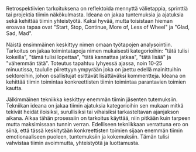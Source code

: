 Retrospektiivien tarkoituksena on reflektoida mennyttä välietappia, sprinttiä tai projektia tiimin näkökulmasta. Ideana on jakaa tuntemuksia ja ajatuksia sekä kehittää tiimin yhteistyötä. Kaksi hyvää, mutta toisistaan hieman eroavaa tapaa ovat "Start, Stop, Continue, More of, Less of Wheel" ja "Glad, Sad, Mad". 

Näistä ensimmäinen keskittyy nimen omaan työtapojen analysointiin. Tarkoitus on jakaa toimintatapoja nimen mukaisesti kategorioihin: "tätä tulisi kokeilla", "tämä tulisi lopettaa", "tätä kannattaa jatkaa", "tätä lisää" ja "vähemmän tätä". Toteutus tapahtuu lyhyessä ajassa, noin 10-25 minuutissa, taululle piirettyyn ympyrään joka on jaettu edellä mainittuihin sektoreihin, johon osallistujat esittävät lisättäväksi kommentteja. Ideana on kehittää tiimin toimintaa konkreettisten tiimin toimintaa parantavien toimien kautta.

Jälkimmäinen tekniikka keskittyy enemmän tiimin jäsenten tutemuksiin. Tekniikan ideana on jakaa tiimin ajatuksia kategorioihin sen mukaan mitkä tekivät heidät iloisiksi, surullisiksi tai vihaisiksi tarkasteltavan ajanjakson aikana. Aikaa tähän prosessiin on tarkoitus käyttää, niin pitkään kuin tarpeen mutta maksimissaan tunnin verran. Edelliseen tekniikkaan verrattuna ero on siinä, että tässä keskitytään konkreettisten toimien sijaan enemmän tiimin emotionaaliseen puoleen, tuntemuksiin ja kokemuksiin. Tämän tulisi vahvistaa tiimin avoimmutta, yhteistyötä ja luottamusta.
